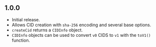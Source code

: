 ## 1.0.0

* Initial release.
* Allows CID creation with `sha-256` encoding and several base options.
* `createCid` returns a `CIDInfo` object.
* `CIDInfo` objects can be used to convert `v0` CIDS to `v1` with the `toV1()` function.